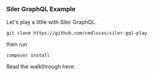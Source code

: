 ### Siler GraphQL Example

Let's play a little with Siler GraphQL.

```
git clone https://github.com/cmdlucas/siler-gql-play
```

then run

```
composer install
```

Read the walkthrough here: